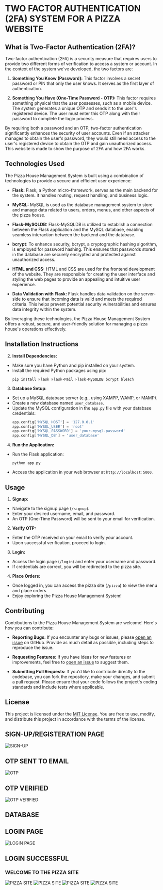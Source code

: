 # TWO FACTOR AUTHENTICATION (2FA) SYSTEM FOR A PIZZA WEBSITE
## What is Two-Factor Authentication (2FA)?

Two-factor authentication (2FA) is a security measure that requires users to provide two different forms of verification to access a system or account. In the context of the system we've developed, the two factors are:

1. **Something You Know (Password):** This factor involves a secret password or PIN that only the user knows. It serves as the first layer of authentication.

2. **Something You Have (One-Time Password - OTP):** This factor requires something physical that the user possesses, such as a mobile device. The system generates a unique OTP and sends it to the user's registered device. The user must enter this OTP along with their password to complete the login process.

By requiring both a password and an OTP, two-factor authentication significantly enhances the security of user accounts. Even if an attacker manages to obtain the user's password, they would still need access to the user's registered device to obtain the OTP and gain unauthorized access.
This website is made to show the purpose of 2FA and how 2FA works.

## Technologies Used

The Pizza House Management System is built using a combination of technologies to provide a secure and efficient user experience:

- **Flask:** Flask, a Python micro-framework, serves as the main backend for the system. It handles routing, request handling, and business logic.

- **MySQL:** MySQL is used as the database management system to store and manage data related to users, orders, menus, and other aspects of the pizza house.

- **Flask-MySQLDB:** Flask-MySQLDB is utilized to establish a connection between the Flask application and the MySQL database, enabling seamless interaction between the backend and the database.

- **bcrypt:** To enhance security, bcrypt, a cryptographic hashing algorithm, is employed for password hashing. This ensures that passwords stored in the database are securely encrypted and protected against unauthorized access.

- **HTML and CSS:** HTML and CSS are used for the frontend development of the website. They are responsible for creating the user interface and styling the web pages to provide an appealing and intuitive user experience.

- **Data Validation with Flask:** Flask handles data validation on the server-side to ensure that incoming data is valid and meets the required criteria. This helps prevent potential security vulnerabilities and ensures data integrity within the system.

By leveraging these technologies, the Pizza House Management System offers a robust, secure, and user-friendly solution for managing a pizza house's operations effectively.

## Installation Instructions

2. **Install Dependencies:**
- Make sure you have Python and pip installed on your system.
- Install the required Python packages using pip:
  ```
  pip install Flask Flask-Mail Flask-MySQLDB bcrypt bleach
  ```

3. **Database Setup:**
- Set up a MySQL database server (e.g., using XAMPP, WAMP, or MAMP).
- Create a new database named `user_database`.
- Update the MySQL configuration in the `app.py` file with your database credentials:
  ```python
  app.config['MYSQL_HOST'] = '127.0.0.1'
  app.config['MYSQL_USER'] = 'root'
  app.config['MYSQL_PASSWORD'] = 'your-mysql-password'
  app.config['MYSQL_DB'] = 'user_database'
  ```

4. **Run the Application:**
- Run the Flask application:
  ```
  python app.py
  ```
- Access the application in your web browser at `http://localhost:5000`.

## Usage

1. **Signup:**
- Navigate to the signup page (`/signup`).
- Enter your desired username, email, and password.
- An OTP (One-Time Password) will be sent to your email for verification.

2. **Verify OTP:**
- Enter the OTP received on your email to verify your account.
- Upon successful verification, proceed to login.

3. **Login:**
- Access the login page (`/login`) and enter your username and password.
- If credentials are correct, you will be redirected to the pizza site.

4. **Place Orders:**
- Once logged in, you can access the pizza site (`/pizza`) to view the menu and place orders.
- Enjoy exploring the Pizza House Management System!


## Contributing

Contributions to the Pizza House Management System are welcome! Here's how you can contribute:

- **Reporting Bugs:** If you encounter any bugs or issues, please [open an issue](https://github.com/ruchiradnaik/pizza-web/issues) on GitHub. Provide as much detail as possible, including steps to reproduce the issue.

- **Requesting Features:** If you have ideas for new features or improvements, feel free to [open an issue](https://github.com/ruchiradnaik/pizza-web/issues) to suggest them.

- **Submitting Pull Requests:** If you'd like to contribute directly to the codebase, you can fork the repository, make your changes, and submit a pull request. Please ensure that your code follows the project's coding standards and include tests where applicable.

## License

This project is licensed under the [MIT License](LICENSE). You are free to use, modify, and distribute this project in accordance with the terms of the license.

## SIGN-UP/REGISTERATION PAGE
![SIGN-UP](assets/sign-in.png)

## OTP SENT TO EMAIL
![OTP](assets/otp.png)

## OTP VERIFIED
![OTP VERIFIED](assets/verify-otp.png)

## DATABASE

## LOGIN PAGE
![LOGIN PAGE](assets/login.png)

## LOGIN SUCCESSFUL
### WELCOME TO THE PIZZA SITE
![PIZZA SITE](assets/pizza1.png)
![PIZZA SITE](assets/pizza2.png)
![PIZZA SITE](assets/pizza3.png)
![PIZZA SITE](assets/pizza4.png)






